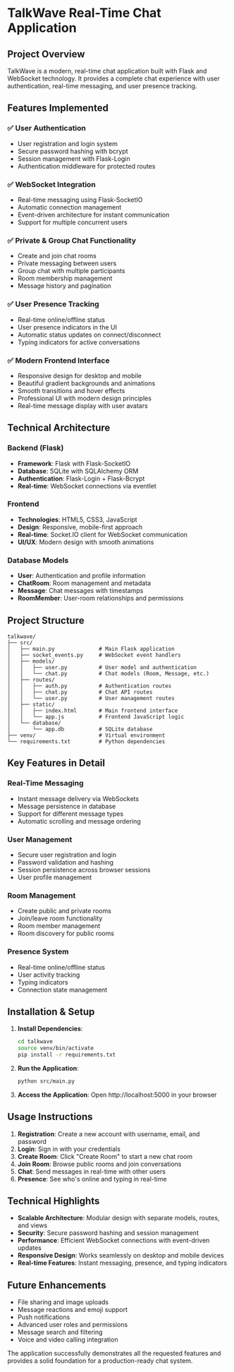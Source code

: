 # TalkWave Real-Time Chat Application

## Project Overview
TalkWave is a modern, real-time chat application built with Flask and WebSocket technology. It provides a complete chat experience with user authentication, real-time messaging, and user presence tracking.

## Features Implemented

### ✅ User Authentication
- User registration and login system
- Secure password hashing with bcrypt
- Session management with Flask-Login
- Authentication middleware for protected routes

### ✅ WebSocket Integration
- Real-time messaging using Flask-SocketIO
- Automatic connection management
- Event-driven architecture for instant communication
- Support for multiple concurrent users

### ✅ Private & Group Chat Functionality
- Create and join chat rooms
- Private messaging between users
- Group chat with multiple participants
- Room membership management
- Message history and pagination

### ✅ User Presence Tracking
- Real-time online/offline status
- User presence indicators in the UI
- Automatic status updates on connect/disconnect
- Typing indicators for active conversations

### ✅ Modern Frontend Interface
- Responsive design for desktop and mobile
- Beautiful gradient backgrounds and animations
- Smooth transitions and hover effects
- Professional UI with modern design principles
- Real-time message display with user avatars

## Technical Architecture

### Backend (Flask)
- **Framework**: Flask with Flask-SocketIO
- **Database**: SQLite with SQLAlchemy ORM
- **Authentication**: Flask-Login + Flask-Bcrypt
- **Real-time**: WebSocket connections via eventlet

### Frontend
- **Technologies**: HTML5, CSS3, JavaScript
- **Design**: Responsive, mobile-first approach
- **Real-time**: Socket.IO client for WebSocket communication
- **UI/UX**: Modern design with smooth animations

### Database Models
- **User**: Authentication and profile information
- **ChatRoom**: Room management and metadata
- **Message**: Chat messages with timestamps
- **RoomMember**: User-room relationships and permissions

## Project Structure
```
talkwave/
├── src/
│   ├── main.py              # Main Flask application
│   ├── socket_events.py     # WebSocket event handlers
│   ├── models/
│   │   ├── user.py          # User model and authentication
│   │   └── chat.py          # Chat models (Room, Message, etc.)
│   ├── routes/
│   │   ├── auth.py          # Authentication routes
│   │   ├── chat.py          # Chat API routes
│   │   └── user.py          # User management routes
│   ├── static/
│   │   ├── index.html       # Main frontend interface
│   │   └── app.js           # Frontend JavaScript logic
│   └── database/
│       └── app.db           # SQLite database
├── venv/                    # Virtual environment
└── requirements.txt         # Python dependencies
```

## Key Features in Detail

### Real-Time Messaging
- Instant message delivery via WebSockets
- Message persistence in database
- Support for different message types
- Automatic scrolling and message ordering

### User Management
- Secure user registration and login
- Password validation and hashing
- Session persistence across browser sessions
- User profile management

### Room Management
- Create public and private rooms
- Join/leave room functionality
- Room member management
- Room discovery for public rooms

### Presence System
- Real-time online/offline status
- User activity tracking
- Typing indicators
- Connection state management

## Installation & Setup

1. **Install Dependencies**:
   ```bash
   cd talkwave
   source venv/bin/activate
   pip install -r requirements.txt
   ```

2. **Run the Application**:
   ```bash
   python src/main.py
   ```

3. **Access the Application**:
   Open http://localhost:5000 in your browser

## Usage Instructions

1. **Registration**: Create a new account with username, email, and password
2. **Login**: Sign in with your credentials
3. **Create Room**: Click "Create Room" to start a new chat room
4. **Join Room**: Browse public rooms and join conversations
5. **Chat**: Send messages in real-time with other users
6. **Presence**: See who's online and typing in real-time

## Technical Highlights

- **Scalable Architecture**: Modular design with separate models, routes, and views
- **Security**: Secure password hashing and session management
- **Performance**: Efficient WebSocket connections with event-driven updates
- **Responsive Design**: Works seamlessly on desktop and mobile devices
- **Real-time Features**: Instant messaging, presence, and typing indicators

## Future Enhancements

- File sharing and image uploads
- Message reactions and emoji support
- Push notifications
- Advanced user roles and permissions
- Message search and filtering
- Voice and video calling integration

The application successfully demonstrates all the requested features and provides a solid foundation for a production-ready chat system.

